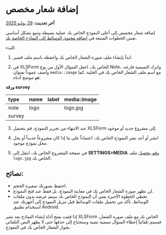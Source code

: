 # إضافة شعار مخصص
**آخر تحديث:** <a href="https://github.com/kobotoolbox/docs/blob/47cbc8887d6df73ef3bf760d5a3962b77ab26ed8/source/add_logo.md" class="reference">29 يوليو 2025</a>

إضافة شعار مخصص إلى أعلى النموذج الخاص بك عملية بسيطة وتتبع بشكل أساسي نفس الخطوات المتبعة في [إضافة محتوى الوسائط إلى النماذج الخاصة بك](media.md).

للبدء:

1. ابدأ بإنشاء ملف صورة الشعار الخاص بك واحفظه باسم ملف قصير.

2. في XLSForm الخاص بك، اجعل السؤال الأول من نوع Note، واترك التسمية فارغة، وأضف عموداً بعنوان `media::image` مع اسم ملف الشعار الخاص بك في الخلية. كما هو موضح أدناه:

**ورقة survey**

| type | name | label | media::image |
| :--- | :--- | :---- | :----------- |
| note | logo |       | logo.jpg     |
| survey|

3. عند الانتهاء من تحرير النموذج، قم بتحميل XLSForm إلى مشروع جديد أو موجود.

4. انشر أو أعد نشر النموذج الخاص بك، اعتماداً على ما إذا كان مشروعاً جديداً أو يحل محل نموذج موجود.

5. في صفحة المشروع الخاص بك، انتقل إلى **SETTINGS>MEDIA** و[قم بتحميل](media.md) ملف `logo.jpg` الخاص بك.

## نصائح:

-   احتفظ بصورتك صغيرة الحجم.
-   لن تظهر صورة الشعار الخاص بك في معاينة النموذج، بل فقط عند فتح النموذج.
-   تخطي الخطوة الأخيرة يعني أن النموذج الخاص بك سيتم عرضه بدون ملفات الوسائط. تأكد من تحميل ملفات الوسائط قبل تنزيل النموذج إلى أجهزتك عند استخدام تطبيق Android.

<p class="note">إذا قمت بفتح أداة إنشاء النماذج بعد نشر XLSForm الخاص بك مع ملف صورة الشعار، فسيتم تلقائياً إعطاء السؤال تسمية نصية وستحتاج إلى حذفها حتى لا يظهر النص التلقائي بجوار الشعار الخاص بك في النموذج.</p>